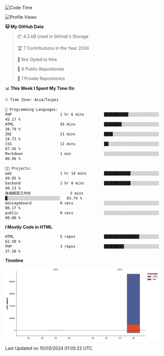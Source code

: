 <!--START_SECTION:waka-->
![Code Time](http://img.shields.io/badge/Code%20Time-191%20hrs%2051%20mins-blue)

![Profile Views](http://img.shields.io/badge/Profile%20Views-0-blue)

**🐱 My GitHub Data** 

> 📦 4.3 kB Used in GitHub's Storage 
 > 
> 🏆 7 Contributions in the Year 2024
 > 
> 🚫 Not Opted to Hire
 > 
> 📜 9 Public Repositories 
 > 
> 🔑 1 Private Repositories 
 > 
📊 **This Week I Spent My Time On** 

```text
🕑︎ Time Zone: Asia/Taipei

💬 Programming Languages: 
PHP                      1 hr 6 mins         ███████████░░░░░░░░░░░░░░   45.17 % 
HTML                     45 mins             ████████░░░░░░░░░░░░░░░░░   30.79 % 
INI                      21 mins             ████░░░░░░░░░░░░░░░░░░░░░   14.73 % 
CSS                      11 mins             ██░░░░░░░░░░░░░░░░░░░░░░░   07.45 % 
Markdown                 1 min               ░░░░░░░░░░░░░░░░░░░░░░░░░   00.96 % 

🐱‍💻 Projects: 
web                      1 hr 14 mins        ████████████░░░░░░░░░░░░░   49.95 % 
backend                  1 hr 8 mins         ████████████░░░░░░░░░░░░░   46.13 % 
後端網頁工作坊                  5 mins              █░░░░░░░░░░░░░░░░░░░░░░░░   03.74 % 
messageboard             0 secs              ░░░░░░░░░░░░░░░░░░░░░░░░░   00.17 % 
public                   0 secs              ░░░░░░░░░░░░░░░░░░░░░░░░░   00.00 % 
```

**I Mostly Code in HTML** 

```text
HTML                     5 repos             ████████████████░░░░░░░░░   62.50 % 
PHP                      3 repos             █████████░░░░░░░░░░░░░░░░   37.50 % 
```



**Timeline**

![Lines of Code chart](https://raw.githubusercontent.com/benson828/benson828/main/assets/bar_graph.png)


 Last Updated on 10/03/2024 01:05:22 UTC
<!--END_SECTION:waka-->
